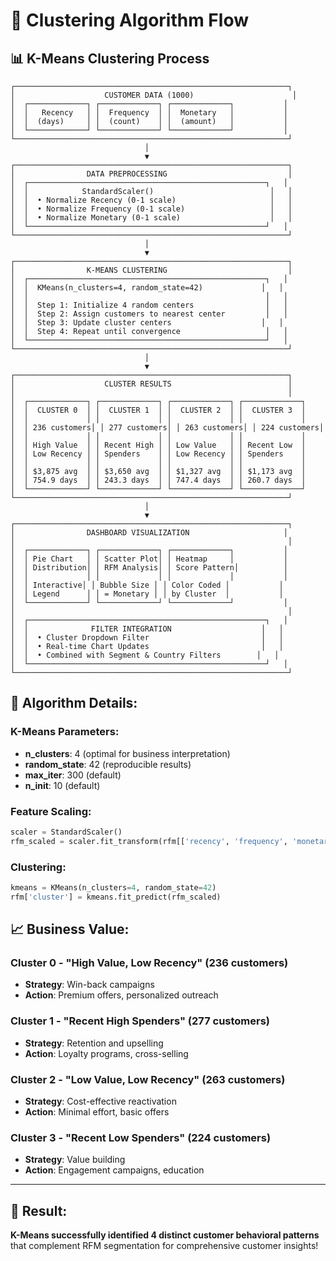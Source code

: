 # 🔄 Clustering Algorithm Flow

## 📊 **K-Means Clustering Process**

```
┌─────────────────────────────────────────────────────────────┐
│                    CUSTOMER DATA (1000)                      │
│  ┌─────────────┐ ┌─────────────┐ ┌─────────────┐           │
│  │   Recency   │ │  Frequency  │ │  Monetary   │           │
│  │  (days)     │ │  (count)    │ │  (amount)   │           │
│  └─────────────┘ └─────────────┘ └─────────────┘           │
└─────────────────────────────────────────────────────────────┘
                              │
                              ▼
┌─────────────────────────────────────────────────────────────┐
│                DATA PREPROCESSING                           │
│  ┌─────────────────────────────────────────────────────┐   │
│  │            StandardScaler()                          │   │
│  │  • Normalize Recency (0-1 scale)                     │   │
│  │  • Normalize Frequency (0-1 scale)                   │   │
│  │  • Normalize Monetary (0-1 scale)                    │   │
│  └─────────────────────────────────────────────────────┘   │
└─────────────────────────────────────────────────────────────┘
                              │
                              ▼
┌─────────────────────────────────────────────────────────────┐
│                K-MEANS CLUSTERING                           │
│  ┌─────────────────────────────────────────────────────┐   │
│  │  KMeans(n_clusters=4, random_state=42)             │   │
│  │                                                     │   │
│  │  Step 1: Initialize 4 random centers                │   │
│  │  Step 2: Assign customers to nearest center         │   │
│  │  Step 3: Update cluster centers                    │   │
│  │  Step 4: Repeat until convergence                   │   │
│  └─────────────────────────────────────────────────────┘   │
└─────────────────────────────────────────────────────────────┘
                              │
                              ▼
┌─────────────────────────────────────────────────────────────┐
│                    CLUSTER RESULTS                          │
│                                                             │
│  ┌─────────────┐ ┌─────────────┐ ┌─────────────┐ ┌─────────────┐
│  │  CLUSTER 0  │ │  CLUSTER 1  │ │  CLUSTER 2  │ │  CLUSTER 3  │
│  │             │ │             │ │             │ │             │
│  │ 236 customers│ │ 277 customers│ │ 263 customers│ │ 224 customers│
│  │             │ │             │ │             │ │             │
│  │ High Value  │ │ Recent High │ │ Low Value   │ │ Recent Low  │
│  │ Low Recency │ │ Spenders    │ │ Low Recency │ │ Spenders    │
│  │             │ │             │ │             │ │             │
│  │ $3,875 avg  │ │ $3,650 avg  │ │ $1,327 avg  │ │ $1,173 avg  │
│  │ 754.9 days  │ │ 243.3 days  │ │ 747.4 days  │ │ 260.7 days  │
│  └─────────────┘ └─────────────┘ └─────────────┘ └─────────────┘
└─────────────────────────────────────────────────────────────┘
                              │
                              ▼
┌─────────────────────────────────────────────────────────────┐
│                DASHBOARD VISUALIZATION                     │
│                                                             │
│  ┌─────────────┐ ┌─────────────┐ ┌─────────────┐           │
│  │ Pie Chart   │ │ Scatter Plot│ │ Heatmap     │           │
│  │ Distribution│ │ RFM Analysis│ │ Score Pattern│          │
│  │             │ │             │ │             │           │
│  │ Interactive│ │ Bubble Size │ │ Color Coded │           │
│  │ Legend      │ │ = Monetary │ │ by Cluster  │           │
│  └─────────────┘ └─────────────┘ └─────────────┘           │
│                                                             │
│  ┌─────────────────────────────────────────────────────┐   │
│  │              FILTER INTEGRATION                    │   │
│  │  • Cluster Dropdown Filter                         │   │
│  │  • Real-time Chart Updates                         │   │
│  │  • Combined with Segment & Country Filters        │   │
│  └─────────────────────────────────────────────────────┘   │
└─────────────────────────────────────────────────────────────┘
```

## 🎯 **Algorithm Details:**

### **K-Means Parameters:**
- **n_clusters**: 4 (optimal for business interpretation)
- **random_state**: 42 (reproducible results)
- **max_iter**: 300 (default)
- **n_init**: 10 (default)

### **Feature Scaling:**
```python
scaler = StandardScaler()
rfm_scaled = scaler.fit_transform(rfm[['recency', 'frequency', 'monetary']])
```

### **Clustering:**
```python
kmeans = KMeans(n_clusters=4, random_state=42)
rfm['cluster'] = kmeans.fit_predict(rfm_scaled)
```

## 📈 **Business Value:**

### **Cluster 0 - "High Value, Low Recency" (236 customers)**
- **Strategy**: Win-back campaigns
- **Action**: Premium offers, personalized outreach

### **Cluster 1 - "Recent High Spenders" (277 customers)**
- **Strategy**: Retention and upselling
- **Action**: Loyalty programs, cross-selling

### **Cluster 2 - "Low Value, Low Recency" (263 customers)**
- **Strategy**: Cost-effective reactivation
- **Action**: Minimal effort, basic offers

### **Cluster 3 - "Recent Low Spenders" (224 customers)**
- **Strategy**: Value building
- **Action**: Engagement campaigns, education

---

## 🎉 **Result:**
**K-Means successfully identified 4 distinct customer behavioral patterns** that complement RFM segmentation for comprehensive customer insights!
